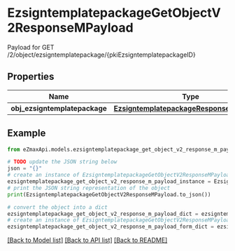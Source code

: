 # EzsigntemplatepackageGetObjectV2ResponseMPayload

Payload for GET /2/object/ezsigntemplatepackage/{pkiEzsigntemplatepackageID}

## Properties

Name | Type | Description | Notes
------------ | ------------- | ------------- | -------------
**obj_ezsigntemplatepackage** | [**EzsigntemplatepackageResponseCompound**](EzsigntemplatepackageResponseCompound.md) |  | 

## Example

```python
from eZmaxApi.models.ezsigntemplatepackage_get_object_v2_response_m_payload import EzsigntemplatepackageGetObjectV2ResponseMPayload

# TODO update the JSON string below
json = "{}"
# create an instance of EzsigntemplatepackageGetObjectV2ResponseMPayload from a JSON string
ezsigntemplatepackage_get_object_v2_response_m_payload_instance = EzsigntemplatepackageGetObjectV2ResponseMPayload.from_json(json)
# print the JSON string representation of the object
print(EzsigntemplatepackageGetObjectV2ResponseMPayload.to_json())

# convert the object into a dict
ezsigntemplatepackage_get_object_v2_response_m_payload_dict = ezsigntemplatepackage_get_object_v2_response_m_payload_instance.to_dict()
# create an instance of EzsigntemplatepackageGetObjectV2ResponseMPayload from a dict
ezsigntemplatepackage_get_object_v2_response_m_payload_form_dict = ezsigntemplatepackage_get_object_v2_response_m_payload.from_dict(ezsigntemplatepackage_get_object_v2_response_m_payload_dict)
```
[[Back to Model list]](../README.md#documentation-for-models) [[Back to API list]](../README.md#documentation-for-api-endpoints) [[Back to README]](../README.md)


